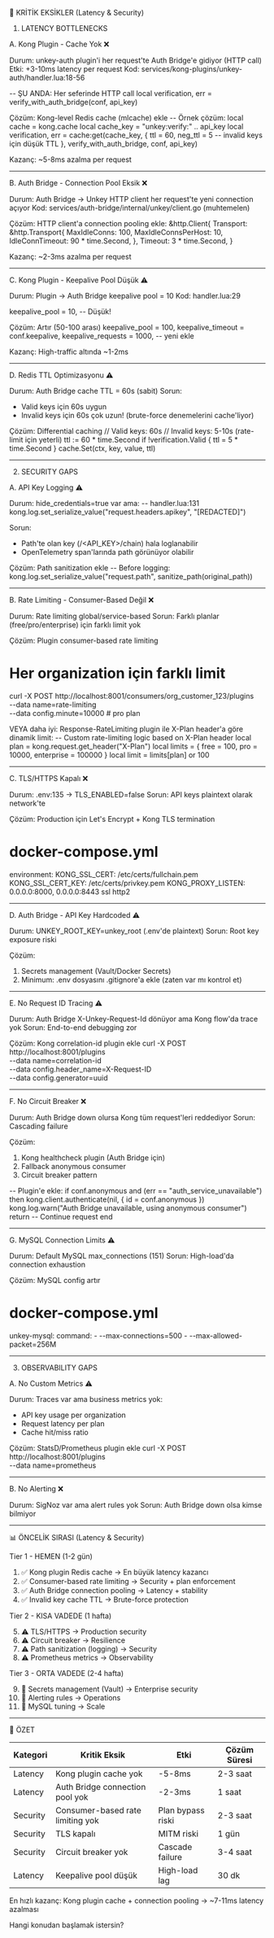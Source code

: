   🔴 KRİTİK EKSİKLER (Latency & Security)

  1. LATENCY BOTTLENECKS

  A. Kong Plugin - Cache Yok ❌

  Durum: unkey-auth plugin'i her request'te Auth Bridge'e gidiyor (HTTP call)
  Etki: +3-10ms latency per request
  Kod: services/kong-plugins/unkey-auth/handler.lua:18-56

  -- ŞU ANDA: Her seferinde HTTP call
  local verification, err = verify_with_auth_bridge(conf, api_key)

  Çözüm: Kong-level Redis cache (mlcache) ekle
  -- Örnek çözüm:
  local cache = kong.cache
  local cache_key = "unkey:verify:" .. api_key
  local verification, err = cache:get(cache_key, {
    ttl = 60,
    neg_ttl = 5  -- invalid keys için düşük TTL
  }, verify_with_auth_bridge, conf, api_key)

  Kazanç: ~5-8ms azalma per request

  ---
  B. Auth Bridge - Connection Pool Eksik ❌

  Durum: Auth Bridge → Unkey HTTP client her request'te yeni connection açıyor
  Kod: services/auth-bridge/internal/unkey/client.go (muhtemelen)

  Çözüm: HTTP client'a connection pooling ekle:
  &http.Client{
      Transport: &http.Transport{
          MaxIdleConns:        100,
          MaxIdleConnsPerHost: 10,
          IdleConnTimeout:     90 * time.Second,
      },
      Timeout: 3 * time.Second,
  }

  Kazanç: ~2-3ms azalma per request

  ---
  C. Kong Plugin - Keepalive Pool Düşük ⚠️

  Durum: Plugin → Auth Bridge keepalive pool = 10
  Kod: handler.lua:29

  keepalive_pool = 10,  -- Düşük!

  Çözüm: Artır (50-100 arası)
  keepalive_pool = 100,
  keepalive_timeout = conf.keepalive,
  keepalive_requests = 1000,  -- yeni ekle

  Kazanç: High-traffic altında ~1-2ms

  ---
  D. Redis TTL Optimizasyonu ⚠️

  Durum: Auth Bridge cache TTL = 60s (sabit)
  Sorun:
  - Valid keys için 60s uygun
  - Invalid keys için 60s çok uzun! (brute-force denemelerini cache'liyor)

  Çözüm: Differential caching
  // Valid keys: 60s
  // Invalid keys: 5-10s (rate-limit için yeterli)
  ttl := 60 * time.Second
  if !verification.Valid {
      ttl = 5 * time.Second
  }
  cache.Set(ctx, key, value, ttl)

  ---
  2. SECURITY GAPS

  A. API Key Logging ⚠️

  Durum: hide_credentials=true var ama:
  -- handler.lua:131
  kong.log.set_serialize_value("request.headers.apikey", "[REDACTED]")

  Sorun:
  - Path'te olan key (/<API_KEY>/chain) hala loglanabilir
  - OpenTelemetry span'larında path görünüyor olabilir

  Çözüm: Path sanitization ekle
  -- Before logging:
  kong.log.set_serialize_value("request.path", sanitize_path(original_path))

  ---
  B. Rate Limiting - Consumer-Based Değil ❌

  Durum: Rate limiting global/service-based
  Sorun: Farklı planlar (free/pro/enterprise) için farklı limit yok

  Çözüm: Plugin consumer-based rate limiting
  # Her organization için farklı limit
  curl -X POST http://localhost:8001/consumers/org_customer_123/plugins \
    --data name=rate-limiting \
    --data config.minute=10000  # pro plan

  VEYA daha iyi: Response-RateLimiting plugin ile X-Plan header'a göre dinamik limit:
  -- Custom rate-limiting logic based on X-Plan header
  local plan = kong.request.get_header("X-Plan")
  local limits = { free = 100, pro = 10000, enterprise = 100000 }
  local limit = limits[plan] or 100

  ---
  C. TLS/HTTPS Kapalı ❌

  Durum: .env:135 → TLS_ENABLED=false
  Sorun: API keys plaintext olarak network'te

  Çözüm: Production için Let's Encrypt + Kong TLS termination
  # docker-compose.yml
  environment:
    KONG_SSL_CERT: /etc/certs/fullchain.pem
    KONG_SSL_CERT_KEY: /etc/certs/privkey.pem
    KONG_PROXY_LISTEN: 0.0.0.0:8000, 0.0.0.0:8443 ssl http2

  ---
  D. Auth Bridge - API Key Hardcoded ⚠️

  Durum: UNKEY_ROOT_KEY=unkey_root (.env'de plaintext)
  Sorun: Root key exposure riski

  Çözüm:
  1. Secrets management (Vault/Docker Secrets)
  2. Minimum: .env dosyasını .gitignore'a ekle (zaten var mı kontrol et)

  ---
  E. No Request ID Tracing ⚠️

  Durum: Auth Bridge X-Unkey-Request-Id dönüyor ama Kong flow'da trace yok
  Sorun: End-to-end debugging zor

  Çözüm: Kong correlation-id plugin ekle
  curl -X POST http://localhost:8001/plugins \
    --data name=correlation-id \
    --data config.header_name=X-Request-ID \
    --data config.generator=uuid

  ---
  F. No Circuit Breaker ❌

  Durum: Auth Bridge down olursa Kong tüm request'leri reddediyor
  Sorun: Cascading failure

  Çözüm:
  1. Kong healthcheck plugin (Auth Bridge için)
  2. Fallback anonymous consumer
  3. Circuit breaker pattern

  -- Plugin'e ekle:
  if conf.anonymous and (err == "auth_service_unavailable") then
    kong.client.authenticate(nil, { id = conf.anonymous })
    kong.log.warn("Auth Bridge unavailable, using anonymous consumer")
    return  -- Continue request
  end

  ---
  G. MySQL Connection Limits ⚠️

  Durum: Default MySQL max_connections (151)
  Sorun: High-load'da connection exhaustion

  Çözüm: MySQL config artır
  # docker-compose.yml
  unkey-mysql:
    command:
      - --max-connections=500
      - --max-allowed-packet=256M

  ---
  3. OBSERVABILITY GAPS

  A. No Custom Metrics ⚠️

  Durum: Traces var ama business metrics yok:
  - API key usage per organization
  - Request latency per plan
  - Cache hit/miss ratio

  Çözüm: StatsD/Prometheus plugin ekle
  curl -X POST http://localhost:8001/plugins \
    --data name=prometheus

  ---
  B. No Alerting ❌

  Durum: SigNoz var ama alert rules yok
  Sorun: Auth Bridge down olsa kimse bilmiyor

  ---
  📊 ÖNCELİK SIRASI (Latency & Security)

  Tier 1 - HEMEN (1-2 gün)

  1. ✅ Kong plugin Redis cache → En büyük latency kazancı
  2. ✅ Consumer-based rate limiting → Security + plan enforcement
  3. ✅ Auth Bridge connection pooling → Latency + stability
  4. ✅ Invalid key cache TTL → Brute-force protection

  Tier 2 - KISA VADEDE (1 hafta)

  5. ⚠️ TLS/HTTPS → Production security
  6. ⚠️ Circuit breaker → Resilience
  7. ⚠️ Path sanitization (logging) → Security
  8. ⚠️ Prometheus metrics → Observability

  Tier 3 - ORTA VADEDE (2-4 hafta)

  9. 📌 Secrets management (Vault) → Enterprise security
  10. 📌 Alerting rules → Operations
  11. 📌 MySQL tuning → Scale

  ---
  🎯 ÖZET

  | Kategori | Kritik Eksik                     | Etki              | Çözüm Süresi |
  |----------|----------------------------------|-------------------|--------------|
  | Latency  | Kong plugin cache yok            | -5-8ms            | 2-3 saat     |
  | Latency  | Auth Bridge connection pool yok  | -2-3ms            | 1 saat       |
  | Security | Consumer-based rate limiting yok | Plan bypass riski | 2-3 saat     |
  | Security | TLS kapalı                       | MITM riski        | 1 gün        |
  | Security | Circuit breaker yok              | Cascade failure   | 3-4 saat     |
  | Latency  | Keepalive pool düşük             | High-load lag     | 30 dk        |

  En hızlı kazanç: Kong plugin cache + connection pooling → ~7-11ms latency azalması

  Hangi konudan başlamak istersin?